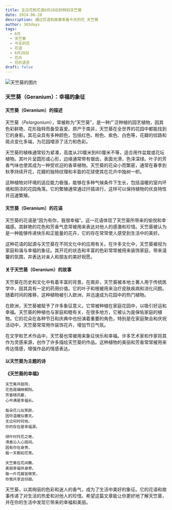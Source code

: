 ```yaml
---
title: 生日花和花语6月28日的特别天竺葵
date: 2024-06-28
description: 通过花语和故事来看今天的花 天竺葵
author: 365days
tags:
  - 6月
  - 天竺葵
  - 今天的花
  - 花语
  - 6月28日
  - 花卉
  - 花的语言
draft: false
---
```


![天竺葵的图片](https://cdn.pixabay.com/photo/2020/06/02/10/21/flowers-5250327_1280.jpg#center#center)


### 天竺葵（Geranium）：幸福的象征

#### 天竺葵（Geranium）的描述

天竺葵（*Pelargonium*），常被称为“天竺葵”，是一种广泛种植的园艺植物，因其色彩鲜艳、花形独特而备受喜爱。原产于南非，天竺葵在全世界的花园中都能找到它的身影。其花朵具有多种颜色，包括红色、粉色、紫色、白色等，花瓣的纹路和斑点变化多端，为花园增添了活力和色彩。

天竺葵的植株通常较为紧凑，高度从20厘米到60厘米不等，适合用作盆栽或花坛植物。其叶片呈圆形或心形，边缘通常带有锯齿，表面光滑，色泽深绿。叶子的芳香气味也使其成为一种受欢迎的香草植物。天竺葵的花朵小而繁密，通常在春季到秋季持续开花，花瓣的独特纹理和丰盈的花球使其在花卉中独树一帜。

这种植物对环境的适应能力极强，能够在多种气候条件下生长，包括温暖的室内环境和阴凉的花园角落。它的繁殖通常通过扦插进行，这样可以保持植物的优良特性并迅速繁殖。

#### 天竺葵（Geranium）的花语

天竺葵的花语是“因为有你，我很幸福”。这一花语体现了天竺葵所带来的愉悦和幸福感。其鲜艳的花色和芳香气息常被用来表达对他人的感激和珍惜。天竺葵被认为是一种能够传递快乐和正能量的花卉，它的存在常常使人感受到生活中的美好。

这种花语的起源与天竺葵在不同文化中的应用有关。在许多文化中，天竺葵被视为家庭和谐与幸福的象征。其开花的状态和丰富的色彩常常被用来装饰家庭，带来温馨的氛围，并表达对亲人和朋友的美好祝愿。

#### 关于天竺葵（Geranium）的故事

天竺葵在历史和文化中有着丰富的背景。在南非，天竺葵被本地土著人用于传统医学中，因其具有一定的药用价值。它的叶子和根被用来治疗皮肤疾病和消化问题。随着时间的推移，这种植物被引入欧洲，并迅速成为花园中的热门植物。

在欧洲，天竺葵被赋予了许多象征意义。它常被种植在家庭花园中，以吸引好运和幸福。天竺葵的种植也与家庭和睦有关，在很多地方，它被认为是保佑家庭的植物。它的花朵在各种节日和庆典中也扮演着重要的角色，特别是在家庭聚会和庆祝活动中，天竺葵常常用作装饰花卉，增加节日气氛。

在文学和艺术作品中，天竺葵也常被用来象征快乐和幸福。许多艺术家和作家将其作为灵感来源，创作了许多描绘天竺葵的作品。这种植物的美丽和芳香常常被用来传达情感，增强作品的情感表达。

#### 以天竺葵为主题的诗

**《天竺葵的幸福》**

	天竺葵开庭院，  
	花色斑斓映朝阳。  
	芳香随风散，  
	心中满是幸福长。
	
	每朵花儿似笑颜，  
	因你温暖似春天。  
	无论何时何地，  
	你的存在是幸福源。
	
	绿叶衬托花之艳，  
	清香沁入心田间。  
	因有你在身旁，  
	每一天都如花常。
	
	天竺葵在花间舞，  
	美丽幸福伴身旁。  
	每一片花瓣皆微笑，  
	你我共享这份甜。

天竺葵，以其绚丽的色彩和迷人的香气，成为了生活中美好的象征。它的花语和故事传递了对生活的热爱和对他人的珍惜。希望这篇文章能让你更好地了解天竺葵，并在你的生活中发现它带来的幸福和美丽。